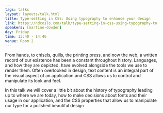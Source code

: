 ```yaml
---
tags: talks
layout: layouts/talk.html
title: Type-setting in CSS: Using typography to enhance your design
link: https://ndcoslo.com/talk/type-setting-in-css-using-typography-to-enhance-your-design/
speakers: [martine-dowden]
day: Friday
time: 13:40 - 14:40
venue: Room 2
---
```

From hands, to chisels, quills, the printing press, and now the web, a written record of our existence has been a constant throughout history. Languages, and how they are depicted, have evolved alongside the tools we use to render them. Often overlooked in design, text content is an integral part of the visual aspect of an application and CSS allows us to control and manipulate its look and feel.

In this talk we will cover a little bit about the history of typography leading up to where we are today, how to make decisions about fonts and their usage in our application, and the CSS properties that allow us to manipulate our type for a polished beautiful design